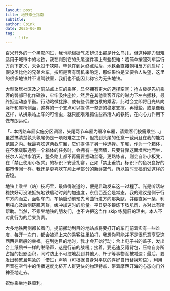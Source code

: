 ```yaml
---
layout: post
title: 地铁乘坐指南
subtitle: 
author: Coink
date: 2025-06-08
tag: 
    - life
---
```


百米开外的一个黑影闪过，我也能根据气质辨识出那是什么鸟儿，但这种能力很难适用于城市中的地铁，我在判别它的头尾这件事上有些犯难：若简单按照列车运行方向下定义，未免过于狭隘，毕竟在到达终点站后，地铁会直接朝相反方向启程；假设类比他的兄弟火车，按照是否有司机来酌定，那结果怕是又要令人失望，这里的很多地铁并不设驾驶室，我们也不能因此称它为无头地铁。

大型聚居社区及之前站点上车的乘客，显然拥有更大的选择空间：抢占极尽先机乘客的臀部已化作磁铁，牢牢吸住座位，然后在其他乘客互斥的磁力下左右挪移，最终抵达动态平衡。行动略微犹豫、或有些偶像包袱的乘客，此时会立即将目光转向竖杆和座椅侧面，这样的一个支点可以提供一整途的稳定支撑。再慢些，或是像我这样，从换乘站上车的可怜虫，就只能艰难抓住些吊活人的铁钩，在向心力作用下做布朗运动。

「...本线路车厢实施分区调温，头尾两节车厢为弱冷车厢，请乘客们按需乘坐...」虽然搞清楚孰头孰尾仍是一项艰难之工作，但找到头尾的任意一截尚且在我的能力范围之内。我最喜欢这两截车厢，它们提供了另一种选择。车厢，作为一个箱体，在不承载联通另一个箱体的任务时，会拥有一整面墙，只要背靠这面墙席地而坐，任尔人流洪水滔天，整条路上都不再需要挪动丝毫。更熟练者，则会自带小板凳，在「禁止使用小板凳」的标识下安营扎寨，正如「禁止垂钓」标识下的鱼况良好的都市传闻一样。我还是更喜欢车厢上半部分的新鲜空气，所以暂时无福消受这样的安稳。

地铁上乘坐（站）技巧里，最值得说道的，便是启动发车这一过程了。光是听话站稳扶好可没法抵抗地铁启动时刻的加速度，东倒西歪会是常态。我的建议是侧于行车方向而立，面朝车门，车辆启动前预先弯曲行进方向那条腿，并绷直另一条，利用核心及后侧链肌肉群，缓冲加速时的能量。平日更多锻炼下肢肌肉，亦对此有所帮助。当然，不乘坐地铁的朋友们，也不许把这当作 skip 练腿日的理由，本人不对此行为的后果负责。

大多地铁两侧都长着门，提前挪动到目的地站点将要打开的车门前着实有一些难度，每开一次门，都会被涌上来的乘客往里拍打，我想你可能并不是很乐意享受这西西弗斯般的幸福。在到达目的地时，我才会开始行动：合上电子书的盖子，发出合上纸质书一样的啪嗒声，这是行前的战吼；接着，要迅速反背背包，压缩自身所占据的投影面积，同时防止不可控地刮到其他人、杆子等事物而被减速；最后，要发出频繁且焦急的「借过」声响（可根据自身对平仄的喜好自行替换短语），利用声音在空气中的传播速度比挤开人群更快的物理特点，带着摩西开海的心态向门外神圣地走去。

祝你乘坐地铁顺利。




